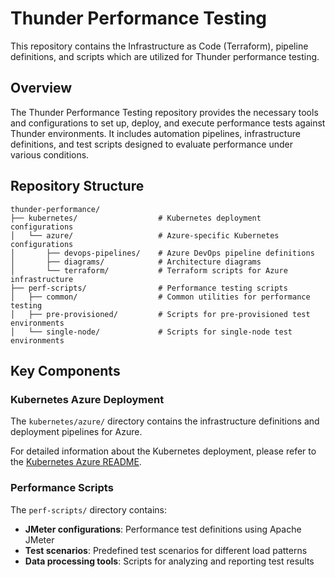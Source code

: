 # Thunder Performance Testing

This repository contains the Infrastructure as Code (Terraform), pipeline definitions, and scripts which are utilized for Thunder performance testing.

## Overview

The Thunder Performance Testing repository provides the necessary tools and configurations to set up, deploy, and execute performance tests against Thunder environments. It includes automation pipelines, infrastructure definitions, and test scripts designed to evaluate performance under various conditions.

## Repository Structure

```
thunder-performance/
├── kubernetes/                  # Kubernetes deployment configurations
│   └── azure/                   # Azure-specific Kubernetes configurations
│       ├── devops-pipelines/    # Azure DevOps pipeline definitions
│       ├── diagrams/            # Architecture diagrams
│       └── terraform/           # Terraform scripts for Azure infrastructure
├── perf-scripts/                # Performance testing scripts
│   ├── common/                  # Common utilities for performance testing
│   ├── pre-provisioned/         # Scripts for pre-provisioned test environments
│   └── single-node/             # Scripts for single-node test environments

```

## Key Components

### Kubernetes Azure Deployment

The `kubernetes/azure/` directory contains the infrastructure definitions and deployment pipelines for Azure. 

For detailed information about the Kubernetes deployment, please refer to the [Kubernetes Azure README](https://github.com/asgardeo/thunder-performance/blob/main/kubernetes/azure/README.md).

### Performance Scripts

The `perf-scripts/` directory contains:

- **JMeter configurations**: Performance test definitions using Apache JMeter
- **Test scenarios**: Predefined test scenarios for different load patterns
- **Data processing tools**: Scripts for analyzing and reporting test results
